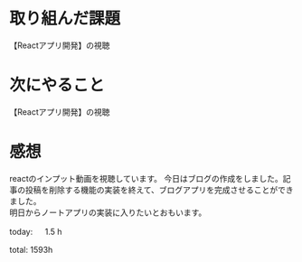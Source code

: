 # 取り組んだ課題
【Reactアプリ開発】の視聴

# 次にやること
【Reactアプリ開発】の視聴

# 感想
reactのインプット動画を視聴しています。
今日はブログの作成をしました。記事の投稿を削除する機能の実装を終えて、ブログアプリを完成させることができました。  
明日からノートアプリの実装に入りたいとおもいます。

today: 　 1.5 h

total: 1593h
